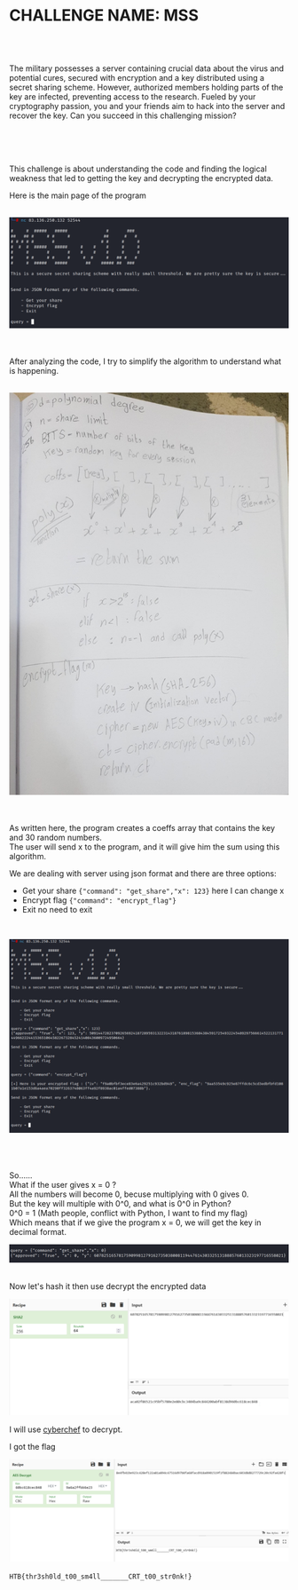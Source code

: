 # CHALLENGE NAME: MSS #
<br /><br /><br />
The military possesses a server containing crucial data about the virus and potential cures, secured with encryption and a key distributed using a secret sharing scheme. However, authorized members holding parts of the key are infected, preventing access to the research. Fueled by your cryptography passion, you and your friends aim to hack into the server and recover the key. Can you succeed in this challenging mission?

<br /><br /><br />

This challenge is about understanding the code and finding the logical weakness that led to getting the key and decrypting the encrypted data.<br />

Here is the main page of the program 
<br /><br />

![Alt text](./mainpage.png "main page")

<br /><br />
After analyzing the code, I try to simplify the algorithm to understand what is happening. 
<br /><br />

![Alt text](./algorithm.jpeg "algorithm")

<br /><br />
As written here, the program creates a coeffs array that contains the key and 30 random numbers.<br />
The user will send x to the program, and it will give him the sum using this algorithm.<br />

We are dealing with server using json format and there are three options: <br />
- Get your share ```{"command": "get_share","x": 123}``` here I can change x
- Encrypt flag ```{"command": "encrypt_flag"}```
- Exit no need to exit
<br />

![Alt text](./trycommands.png "try different command")

<br /><br /><br />
So......
<br />
What if the user gives x = 0 ?<br />
All the numbers will become 0, becuse multiplying with 0 gives 0.<br />
But the key will multiple with 0^0, and what is 0^0 in Python?<br />
0^0 = 1 (Math people, conflict with Python, I want to find my flag)<br />
Which means that if we give the program x = 0, we will get the key in decimal format.<br />

![Alt text](./key.png "key")

<br />
Now let's hash it then use decrypt the encrypted data<br />

![Alt text](./keyhash.png "keyhash")

I will use [cyberchef](https://gchq.github.io/CyberChef/) to decrypt.<br />

I got the flag <br />

![Alt text](./flag.png "flag")


```HTB{thr3sh0ld_t00_sm4ll_______CRT_t00_str0nk!}```
